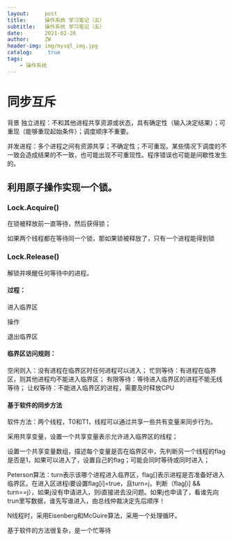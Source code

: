 ```yaml
---
layout:     post
title:      操作系统 学习笔记（五）
subtitle:   操作系统 学习笔记（五）
date:       2021-02-28
author:     ZW
header-img: img/mysql_img.jpg
catalog: 	 true
tags:
    - 操作系统
---
```


# 同步互斥
背景
独立进程：不和其他进程共享资源或状态，具有确定性（输入决定结果）；可重现（能够重现起始条件）；调度顺序不重要。

并发进程：多个进程之间有资源共享；不确定性；不可重现。某些情况下调度的不一致会造成结果的不一致，也可能出现不可重现性。程序错误也可能是间歇性发生的。

## 利用原子操作实现一个锁。

### Lock.Acquire()
在锁被释放前一直等待，然后获得锁；

如果两个线程都在等待同一个锁，那如果锁被释放了，只有一个进程能得到锁
### Lock.Release()
解锁并唤醒任何等待中的进程。
#### 过程：
进入临界区

操作

退出临界区

#### 临界区访问规则：

空闲则入：没有进程在临界区时任何进程可以进入；
忙则等待：有进程在临界区，则其他进程均不能进入临界区；
有限等待：等待进入临界区的进程不能无线等待；
让权等待：不能进入临界区的进程，需要及时释放CPU

#### 基于软件的同步方法
软件方法：两个线程，T0和T1，线程可以通过共享一些共有变量来同步行为。

采用共享变量，设置一个共享变量表示允许进入临界区的线程；

设置一个共享变量数组，描述每个变量是否在临界区中，先判断另一个线程的flag是否是1，如果可以进入了，设置自己的flag；可能会同时等待或同时进入；

Peterson算法：turn表示该哪个进程进入临界区，flag[]表示进程是否准备好进入临界区。在进入区进程i要设置flag[i]=true，且turn=j，判断（flag[i] && turn==j），如果j没有申请进入，则i直接进去没问题。如果j也申请了，看谁先向trun里写数据，谁先写谁进入，由总线仲裁决定先后顺序！

N线程时，采用Eisenberg和McGuire算法，采用一个处理循环。

基于软件的方法很复杂，是一个忙等待